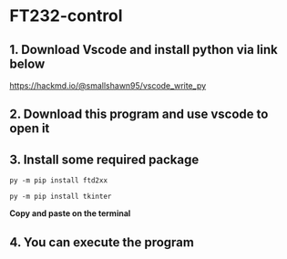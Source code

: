 # FT232-control

## 1. Download Vscode and install python via link below
https://hackmd.io/@smallshawn95/vscode_write_py

## 2. Download this program and use vscode to open it

## 3. Install some required package
```
py -m pip install ftd2xx
```
```
py -m pip install tkinter
```

**Copy and paste on the terminal**

## 4. You can execute the program
